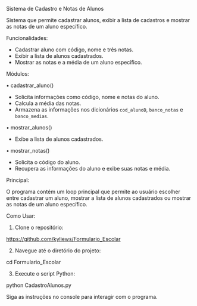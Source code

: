 Sistema de Cadastro e Notas de Alunos

Sistema que permite cadastrar alunos, exibir a lista de cadastros e mostrar as notas de um aluno específico.

Funcionalidades:

- Cadastrar aluno com código, nome e três notas.
- Exibir a lista de alunos cadastrados.
- Mostrar as notas e a média de um aluno específico.

Módulos:

• cadastrar_aluno()

- Solicita informações como código, nome e notas do aluno.
- Calcula a média das notas.
- Armazena as informações nos dicionários `cod_alunoD`, `banco_notas` e `banco_medias`.

• mostrar_alunos()

- Exibe a lista de alunos cadastrados.

• mostrar_notas()

- Solicita o código do aluno.
- Recupera as informações do aluno e exibe suas notas e média.

Principal:

O programa contém um loop principal que permite ao usuário escolher entre cadastrar um aluno, mostrar a lista de alunos cadastrados ou mostrar as notas de um aluno específico.

Como Usar:

1. Clone o repositório:

https://github.com/kyliews/Formulario_Escolar

2. Navegue até o diretório do projeto:

cd Formulario_Escolar

3. Execute o script Python:

python CadastroAlunos.py

Siga as instruções no console para interagir com o programa.
